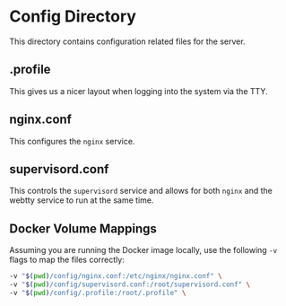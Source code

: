 # Config Directory
This directory contains configuration related files for the server.

## .profile
This gives us a nicer layout when logging into the system via the TTY.

## nginx.conf
This configures the `nginx` service.

## supervisord.conf
This controls the `supervisord` service and allows for both `nginx` and the webtty service to run at the same time.

## Docker Volume Mappings
Assuming you are running the Docker image locally, use the following `-v` flags to map the files correctly:

```sh
-v "$(pwd)/config/nginx.conf:/etc/nginx/nginx.conf" \
-v "$(pwd)/config/supervisord.conf:/root/supervisord.conf" \
-v "$(pwd)/config/.profile:/root/.profile" \
```